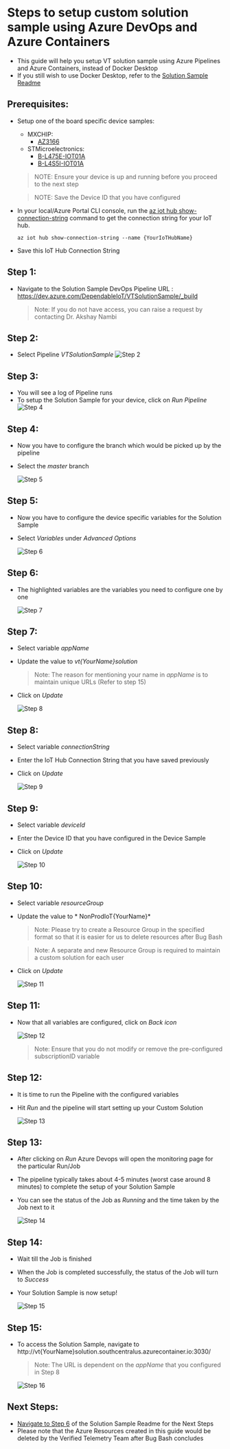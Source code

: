 # Steps to setup custom solution sample using Azure DevOps and Azure Containers
* This guide will help you setup VT solution sample using Azure Pipelines and Azure Containers, instead of Docker Desktop
* If you still wish to use Docker Desktop, refer to the [Solution Sample Readme](https://github.com/Azure/Verified-Telemetry-Solution-Sample/blob/main/README.md)
## Prerequisites:
* Setup one of the board specific device samples: 
    * MXCHIP: 
      * [AZ3166](MXChip/AZ3166)
    * STMicroelectronics:
      * [B-L475E-IOT01A](STMicroelectronics/STM32L4_L4+)
      * [B-L4S5I-IOT01A](STMicroelectronics/STM32L4_L4+)
  > NOTE:  Ensure your device is up and running before you proceed to the next step
 
  > NOTE: Save the Device ID that you have configured

* In your local/Azure Portal CLI console, run the [az iot hub show-connection-string](https://docs.microsoft.com/en-us/cli/azure/iot/hub?view=azure-cli-latest#az-iot-hub-show-connection-string) command to get the connection string for your IoT hub.

    ```shell
    az iot hub show-connection-string --name {YourIoTHubName}
    ```
* Save this IoT Hub Connection String
 

## Step 1:
* Navigate to the Solution Sample DevOps Pipeline URL : https://dev.azure.com/DependableIoT/VTSolutionSample/_build

    > Note: If you do not have access, you can raise a request by contacting Dr. Akshay Nambi

## Step 2:
* Select Pipeline *VTSolutionSample*
    ![Step 2](./media/step2-selectpipeline.png)

## Step 3: 
* You will see a log of Pipeline runs
* To setup the Solution Sample for your device, click on *Run Pipeline*
    ![Step 4](./media/step3-runpipeline.png)

## Step 4: 
* Now you have to configure the branch which would be picked up by the pipeline 
* Select the *master* branch

    ![Step 5](./media/step4-selectbranch.png)

## Step 5:
* Now you have to configure the device specific variables for the Solution Sample
* Select *Variables* under *Advanced Options*

    ![Step 6](./media/step4-selectvariables.png)

## Step 6:
* The highlighted variables are the variables you need to configure one by one

    ![Step 7](./media/step5-variables.png)

## Step 7:
* Select variable *appName*
* Update the value to *vt{YourName}solution*

    > Note: The reason for mentioning your name in *appName* is to maintain unique URLs (Refer to step 15)
* Click on *Update*

    ![Step 8](./media/step6-appName.png)

## Step 8:
* Select variable *connectionString*

* Enter the IoT Hub Connection String that you have saved previously

* Click on *Update*

    ![Step 9](./media/step7-connString.png)

## Step 9:
* Select variable *deviceId*

* Enter the Device ID that you have configured in the Device Sample

* Click on *Update*

    ![Step 10](./media/step8-deviceID.png)

## Step 10:
* Select variable *resourceGroup*

* Update the value to * NonProdIoT{YourName}*

    > Note: Please try to create a Resource Group in the specified format so that it is easier for us to delete resources after Bug Bash

    > Note: A separate and new Resource Group is required to maintain a custom solution for each user

* Click on *Update*

    ![Step 11](./media/step8.5-resourcegroup.png)

## Step 11:
* Now that all variables are configured, click on *Back icon*

    ![Step 12](./media/step9-back.png)

    > Note: Ensure that you do not modify or remove the pre-configured subscriptionID variable

## Step 12:
* It is time to run the Pipeline with the configured variables
* Hit *Run* and the pipeline will start setting up your Custom Solution

    ![Step 13](./media/step10-run.png)

## Step 13:
* After clicking on *Run* Azure Devops will open the monitoring page for the particular Run/Job
* The pipeline typically takes about 4-5 minutes (worst case around 8 minutes) to complete the setup of your Solution Sample
* You can see the status of the Job as *Running* and the time taken by the Job next to it

    ![Step 14](./media/step11-inprogress.png)

## Step 14:
* Wait till the Job is finished
* When the Job is completed successfully, the status of the Job will turn to *Success*
* Your Solution Sample is now setup!

    ![Step 15](./media/step12-success.png)

## Step 15:
* To access the Solution Sample, navigate to http://vt{YourName}solution.southcentralus.azurecontainer.io:3030/

    > Note: The URL is dependent on the *appName* that you configured in Step 8 

    ![Step 16](./media/step13-url.png)

## Next Steps:
* [Navigate to Step 6](https://github.com/Azure/Verified-Telemetry-Solution-Sample#step-6-enter-following-credentials) of the Solution Sample Readme for the Next Steps
* Please note that the Azure Resources created in this guide would be deleted by the Verified Telemetry Team after Bug Bash concludes
